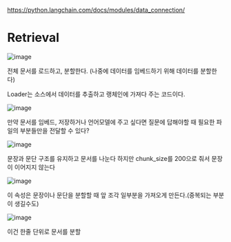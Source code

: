 https://python.langchain.com/docs/modules/data_connection/

# Retrieval

![image](https://github.com/kdahun/fullstack-gpt/assets/101082485/77fe850c-bdc5-49f1-ad6f-6ed434b75549)

전체 문서를 로드하고, 분할한다.
(나중에 데이터를 임베드하기 위해 데이터를 분할한다)

Loader는 소스에서 데이터를 추출하고 랭체인에 가져다 주는 코드이다.

![image](https://github.com/kdahun/fullstack-gpt/assets/101082485/122efe91-cf42-4b59-8895-0b409d68935e)


만약 문서를 임베드, 저장하거나 언어모델에 주고 싶다면 질문에 답해야할 때 필요한 파일의 부분들만을 전달할 수 있다?

![image](https://github.com/kdahun/fullstack-gpt/assets/101082485/ae8beaf5-9cd9-4ba6-a8fb-b12fc7044698)

문장과 문단 구조를 유지하고 문서를 나눈다
하지만 chunk_size를 200으로 줘서 문장이 이어지지 않는다

![image](https://github.com/kdahun/fullstack-gpt/assets/101082485/3457668b-3106-4691-89cb-99ee252b3394)


이 속성은 문장이나 문단을 분할할 때 앞 조각 일부분을 가져오게 만든다.(중복되는 부분이 생길수도)

![image](https://github.com/kdahun/fullstack-gpt/assets/101082485/25cc3ac3-ddf8-452b-8d49-83c5e38b7682)

이건 한줄 단위로 문서를 분할
